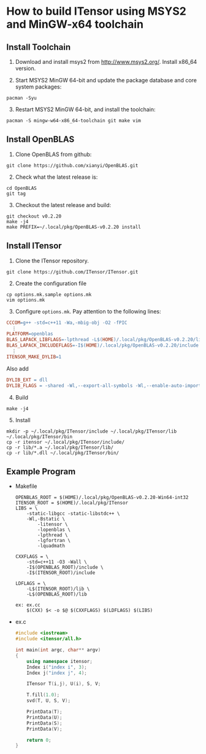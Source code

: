# How to build ITensor using MSYS2 and MinGW-x64 toolchain 

## Install Toolchain
1. Download and install msys2 from http://www.msys2.org/. Install x86_64 version.

2. Start MSYS2 MinGW 64-bit and update the package database and core system packages:
```
pacman -Syu
```
3. Restart MSYS2 MinGW 64-bit, and install the toolchain:
```
pacman -S mingw-w64-x86_64-toolchain git make vim
```

## Install OpenBLAS
1. Clone OpenBLAS from github:
```
git clone https://github.com/xianyi/OpenBLAS.git
```
2. Check what the latest release is:
```
cd OpenBLAS
git tag
```
3. Checkout the latest release and build:
```
git checkout v0.2.20
make -j4
make PREFIX=~/.local/pkg/OpenBLAS-v0.2.20 install
```

## Install ITensor

1. Clone the ITensor repository.
```
git clone https://github.com/ITensor/ITensor.git
```
2. Create the configuration file
```
cp options.mk.sample options.mk
vim options.mk
```
3. Configure `options.mk`. Pay attention to the following lines:
```Makefile
CCCOM=g++ -std=c++11 -Wa,-mbig-obj -O2 -fPIC
  ⋮
PLATFORM=openblas
BLAS_LAPACK_LIBFLAGS=-lpthread -L$(HOME)/.local/pkg/OpenBLAS-v0.2.20/lib -lopenblas
BLAS_LAPACK_INCLUDEFLAGS=-I$(HOME)/.local/pkg/OpenBLAS-v0.2.20/include -fpermissive -DHAVE_LAPACK_CONFIG_H -DLAPACK_COMPLEX_STRUCTURE
  ⋮
ITENSOR_MAKE_DYLIB=1
```
Also add
```Makefile
DYLIB_EXT = dll
DYLIB_FLAGS = -shared -Wl,--export-all-symbols -Wl,--enable-auto-import -Wl,--out-implib,$@.a
```
4. Build
```
make -j4
```
5. Install
```
mkdir -p ~/.local/pkg/ITensor/include ~/.local/pkg/ITensor/lib ~/.local/pkg/ITensor/bin
cp -r itensor ~/.local/pkg/ITensor/include/
cp -r lib/*.a ~/.local/pkg/ITensor/lib/
cp -r lib/*.dll ~/.local/pkg/ITensor/bin/
```


## Example Program

- Makefile

    ```make
    OPENBLAS_ROOT = $(HOME)/.local/pkg/OpenBLAS-v0.2.20-Win64-int32
    ITENSOR_ROOT = $(HOME)/.local/pkg/ITensor
    LIBS = \
        -static-libgcc -static-libstdc++ \
        -Wl,-Bstatic \
            -litensor \
            -lopenblas \
            -lpthread \
            -lgfortran \
            -lquadmath

    CXXFLAGS = \
        -std=c++11 -O3 -Wall \
        -I$(OPENBLAS_ROOT)/include \
        -I$(ITENSOR_ROOT)/include

    LDFLAGS = \
        -L$(ITENSOR_ROOT)/lib \
        -L$(OPENBLAS_ROOT)/lib

    ex: ex.cc
    	$(CXX) $< -o $@ $(CXXFLAGS) $(LDFLAGS) $(LIBS)
    ```

- ex.c

    ```c++
    #include <iostream>
    #include <itensor/all.h>

    int main(int argc, char** argv)
    {
        using namespace itensor;
        Index i("index i", 3);
        Index j("index j", 4);

        ITensor T(i,j), U(i), S, V;

        T.fill(1.0);
        svd(T, U, S, V);

        PrintData(T);
        PrintData(U);
        PrintData(S);
        PrintData(V);

        return 0;
    }
    ```
